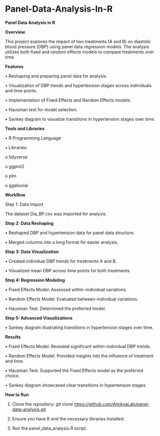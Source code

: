 # Panel-Data-Analysis-In-R

**Panel Data Analysis in R**

**Overview**

This project explores the impact of two treatments (A and B) on diastolic blood pressure (DBP) using panel data regression models. The analysis utilizes both fixed and random effects models to compare treatments over time.

**Features**

•	Reshaping and preparing panel data for analysis.

•	Visualization of DBP trends and hypertension stages across individuals and time points.

•	Implementation of Fixed Effects and Random Effects models.

•	Hausman test for model selection.

•	Sankey diagram to visualize transitions in hypertension stages over time.

**Tools and Libraries**

•	R Programming Language

•	Libraries:

o	tidyverse

o	ggplot2

o	plm

o	ggalluvial

**Workflow**

Step 1: Data Import

The dataset Dia_BP.csv was imported for analysis.

**Step 2: Data Reshaping**

•	Reshaped DBP and hypertension data for panel data structure.

•	Merged columns into a long format for easier analysis.

**Step 3: Data Visualization**

•	Created individual DBP trends for treatments A and B.

•	Visualized mean DBP across time points for both treatments.

**Step 4: Regression Modeling**

•	Fixed Effects Model: Assessed within-individual variations.

•	Random Effects Model: Evaluated between-individual variations.

•	Hausman Test: Determined the preferred model.

**Step 5: Advanced Visualizations**

•	Sankey diagram illustrating transitions in hypertension stages over time.

**Results**

•	Fixed Effects Model: Revealed significant within-individual DBP trends.

•	Random Effects Model: Provided insights into the influence of treatment and time.

•	Hausman Test: Supported the Fixed Effects model as the preferred choice.

•	Sankey diagram showcased clear transitions in hypertension stages.

**How to Run**

1.	Clone the repository: git clone https://github.com/AjinkyaLab/panel-data-analysis.git

2.	Ensure you have R and the necessary libraries installed.

3.	Run the panel_data_analysis.R script.

